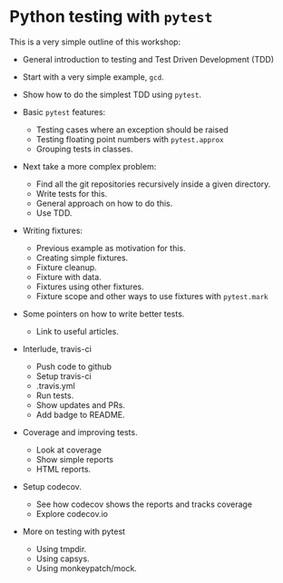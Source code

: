 # Python testing with `pytest`

This is a very simple outline of this workshop:

- General introduction to testing and Test Driven Development (TDD)

- Start with a very simple example, `gcd`.

- Show how to do the simplest TDD using `pytest`.

- Basic `pytest` features:
  - Testing cases where an exception should be raised
  - Testing floating point numbers with `pytest.approx`
  - Grouping tests in classes.

- Next take a more complex problem:
  - Find all the git repositories recursively inside a given directory.
  - Write tests for this.
  - General approach on how to do this.
  - Use TDD.

- Writing fixtures:
  - Previous example as motivation for this.
  - Creating simple fixtures.
  - Fixture cleanup.
  - Fixture with data.
  - Fixtures using other fixtures.
  - Fixture scope and other ways to use fixtures with `pytest.mark`

- Some pointers on how to write better tests.
  - Link to useful articles.

- Interlude, travis-ci
  - Push code to github
  - Setup travis-ci
  - .travis.yml
  - Run tests.
  - Show updates and PRs.
  - Add badge to README.

- Coverage and improving tests.
  - Look at coverage
  - Show simple reports
  - HTML reports.

- Setup codecov.
  - See how codecov shows the reports and tracks coverage
  - Explore codecov.io

- More on testing with pytest
    - Using tmpdir.
    - Using capsys.
    - Using monkeypatch/mock.
